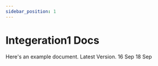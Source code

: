 ```yaml
---
sidebar_position: 1
---
```


# Integeration1 Docs

Here's an example document. Latest Version.
16 Sep
18 Sep
